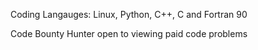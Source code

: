 Coding Langauges: Linux, Python, C++, C and Fortran 90

Code Bounty Hunter open to viewing paid code problems
